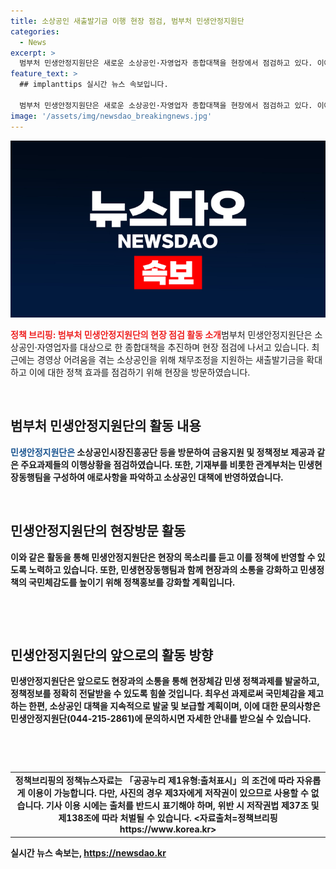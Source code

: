 ```yaml
---
title: 소상공인 새출발기금 이행 현장 점검, 범부처 민생안정지원단
categories:
  - News
excerpt: >
  범부처 민생안정지원단은 새로운 소상공인·자영업자 종합대책을 현장에서 점검하고 있다. 이에는 최대 15억 원까지의 채무 조정을 지원하는 새출발기금 등이 포함되어 있다. 또한, 민생안정지원단은 기재부와 현장방문을 통해 소상공인의 어려움을 파악하고 대책을 발굴하는 등 국민생활과 직결된 주요 민생 분야를 지속적으로 지원하고 있다. 현장체감 민생 정책의 국민체감도를 높이기 위해 정책홍보를 강화할 계획이다. (154자)
feature_text: >
  ## implanttips 실시간 뉴스 속보입니다.

  범부처 민생안정지원단은 새로운 소상공인·자영업자 종합대책을 현장에서 점검하고 있다. 이에는 최대 15억 원까지의 채무 조정을 지원하는 새출발기금 등이 포함되어 있다. 또한, 민생안정지원단은 기재부와 현장방문을 통해 소상공인의 어려움을 파악하고 대책을 발굴하는 등 국민생활과 직결된 주요 민생 분야를 지속적으로 지원하고 있다. 현장체감 민생 정책의 국민체감도를 높이기 위해 정책홍보를 강화할 계획이다. (154자)
image: '/assets/img/newsdao_breakingnews.jpg'
---
```


<p><img src="/assets/img/newsdao_breakingnews.jpg" alt="implanttips 속보" /></p>

<p><b><span style="color: #ee2323;">정책 브리핑: 범부처 민생안정지원단의 현장 점검 활동 소개</span></b>
​
범부처 민생안정지원단은 소상공인·자영업자를 대상으로 한 종합대책을 추진하며 현장 점검에 나서고 있습니다. 최근에는 경영상 어려움을 겪는 소상공인을 위해 채무조정을 지원하는 새출발기금을 확대하고 이에 대한 정책 효과를 점검하기 위해 현장을 방문하였습니다.</p>

<p data-ke-size="size16">&nbsp;</p>

<h2 data-ke-size="size26">범부처 민생안정지원단의 활동 내용</h2>

<p>​
​<b><span style="color: #1a5490;">민생안정지원단은</span><b> 소상공인시장진흥공단 등을 방문하여 금융지원 및 정책정보 제공과 같은 주요과제들의 이행상황을 점검하였습니다. 또한, 기재부를 비롯한 관계부처는 민생현장동행팀을 구성하여 애로사항을 파악하고 소상공인 대책에 반영하였습니다.</b></p>

<p data-ke-size="size16">&nbsp;</p>

<h2 data-ke-size="size26">민생안정지원단의 현장방문 활동</h2>

<p>​
이와 같은 활동을 통해 민생안정지원단은 현장의 목소리를 듣고 이를 정책에 반영할 수 있도록 노력하고 있습니다. 또한, 민생현장동행팀과 함께 현장과의 소통을 강화하고 민생정책의 국민체감도를 높이기 위해 정책홍보를 강화할 계획입니다.</p>

<p data-ke-size="size16">&nbsp;</p>

<p>​</p>

<h2 data-ke-size="size26">민생안정지원단의 앞으로의 활동 방향</h2>

<p>​
​민생안정지원단은 앞으로도 현장과의 소통을 통해 현장체감 민생 정책과제를 발굴하고, 정책정보를 정확히 전달받을 수 있도록 힘쓸 것입니다. 최우선 과제로써 국민체감을 제고하는 한편, 소상공인 대책을 지속적으로 발굴 및 보급할 계획이며, 이에 대한 문의사항은 민생안정지원단(044-215-2861)에 문의하시면 자세한 안내를 받으실 수 있습니다.</p>

<p data-ke-size="size16">&nbsp;</p>

<p>​</p>

<table>
    <tbody>
        <tr>
            <td style="text-align: center; height: 17px;"><b>정책브리핑의 정책뉴스자료는 「공공누리 제1유형:출처표시」의 조건에 따라 자유롭게 이용이 가능합니다. 다만, 사진의 경우 제3자에게 저작권이 있으므로 사용할 수 없습니다. 기사 이용 시에는 출처를 반드시 표기해야 하며, 위반 시 저작권법 제37조 및 제138조에 따라 처벌될 수 있습니다. <자료출처=정책브리핑 https://www.korea.kr></b></td>
        </tr>
    </tbody>
</table>
실시간 뉴스 속보는, <a href="https://newsdao.kr" rel="dofollow">https://newsdao.kr</a>



